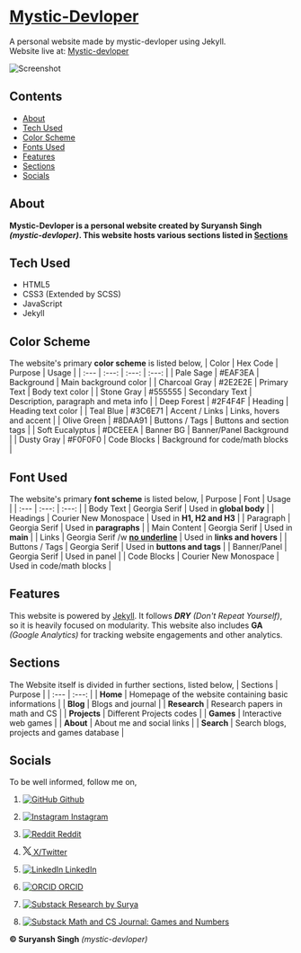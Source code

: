 # [Mystic-Devloper](https://mystic-devloper.github.io)
A personal website made by mystic-devloper using Jekyll.<br>
Website live at: [Mystic-devloper](https://mystic-devloper.github.io)

![Screenshot](...) <!-- TODO: Add Image Later -->

## Contents
- [About](#about)
- [Tech Used](#tech-used)
- [Color Scheme](#color-scheme)
- [Fonts Used](#font-used)
- [Features](#features)
- [Sections](#sections)
- [Socials](#socials)

## About
**Mystic-Devloper is a personal website created by Suryansh Singh *(mystic-devloper)*. This website hosts various sections listed in [Sections](#sections)**

## Tech Used
- HTML5
- CSS3 \(Extended by SCSS\)
- JavaScript
- Jekyll

## Color Scheme
The website's primary **color scheme** is listed below, 
| Color | Hex Code | Purpose | Usage |
| :--- | :---: | :---: | :---: |
| Pale Sage | #EAF3EA | Background | Main background color |
| Charcoal Gray | #2E2E2E | Primary Text | Body text color |
| Stone Gray | #555555 | Secondary Text | Description, paragraph and meta info |
| Deep Forest | #2F4F4F | Heading | Heading text color |
| Teal Blue | #3C6E71 | Accent / Links | Links, hovers and accent |
| Olive Green | #8DAA91 | Buttons / Tags | Buttons and section tags |
| Soft Eucalyptus | #DCEEEA | Banner BG | Banner/Panel Background |
| Dusty Gray | #F0F0F0 | Code Blocks | Background for code/math blocks |

## Font Used
The website's primary **font scheme** is listed below,
| Purpose | Font | Usage |
| :--- | :---: | :---: |
| Body Text | Georgia Serif | Used in **global body** |
| Headings | Courier New Monospace | Used in **H1, H2 and H3** |
| Paragraph | Georgia Serif | Used in **paragraphs** |
| Main Content | Georgia Serif | Used in **main** |
| Links | Georgia Serif /w <ins>**no underline**</ins> | Used in **links and hovers** |
| Buttons / Tags | Georgia Serif | Used in **buttons and tags** |
| Banner/Panel | Georgia Serif | Used in panel |
| Code Blocks | Courier New Monospace | Used in code/math blocks |

## Features
This website is powered by [Jekyll](https://jekyllrb.com/). It follows ***DRY*** *(Don't Repeat Yourself)*, so it is heavily focused on modularity. 
This website also includes **GA** *(Google Analytics)* for tracking website engagements and other analytics.

## Sections
The Website itself is divided in further sections, listed below,
| Sections | Purpose |
| :--- | :---: |
| **Home** | Homepage of the website containing basic informations |
| **Blog** | Blogs and journal | 
| **Research** | Research papers in math and CS |
| **Projects** | Different Projects codes |
| **Games** | Interactive web games |
| **About** | About me and social links |
| **Search** | Search blogs, projects and games database |

## Socials
To be well informed, follow me on,
1. <a href="https://github.com/mystic-devloper/" target="_blank"> <img src="https://raw.githubusercontent.com/simple-icons/simple-icons/develop/icons/github.svg" alt="GitHub" width="15" />
   Github
</a>

2. <a href="https://instagram.com/sinister.surya/" target="_blank"> <img src="https://raw.githubusercontent.com/simple-icons/simple-icons/develop/icons/instagram.svg" alt="Instagram" width="15" />
   Instagram
</a>

3. <a href="https://reddit.com/user/sinister_surya/" target="_blank"> <img src="https://raw.githubusercontent.com/simple-icons/simple-icons/develop/icons/reddit.svg" alt="Reddit" width="15" />
   Reddit 
</a>

4.  <a href="https://x.com/sinister_surya/" target="_blank"> <img src="https://raw.githubusercontent.com/simple-icons/simple-icons/develop/icons/x.svg" alt="X/Twitter" width="15" />
   X/Twitter
</a>

5.  <a href="https://www.linkedin.com/in/research-by-surya" target="_blank"> <img src="https://cdn.jsdelivr.net/npm/simple-icons@v11/icons/linkedin.svg" alt="LinkedIn" width="15" />
   LinkedIn
</a>

6. <a href="https://orcid.org/0009-0009-3747-844X" target="_blank"> <img src="https://cdn.jsdelivr.net/npm/simple-icons@v11/icons/orcid.svg" alt="ORCID" width="15" />
  ORCID
</a>

7. <a href="https://researchbysurya.substack.com" target="_blank"> <img src="https://cdn.jsdelivr.net/npm/simple-icons@v11/icons/substack.svg" alt="Substack" width="15" />
  Research by Surya
</a>

8. <a href="https://researchbysurya.substack.com" target="_blank"> <img src="https://cdn.jsdelivr.net/npm/simple-icons@v11/icons/substack.svg" alt="Substack" width="15" />
  Math and CS Journal: Games and Numbers
</a>

**© Suryansh Singh** *(mystic-devloper)*
